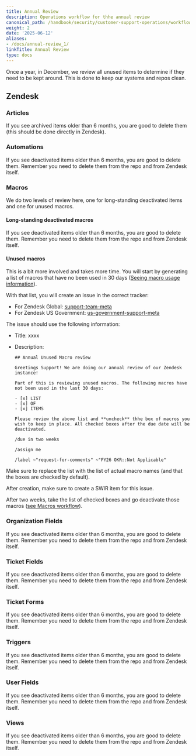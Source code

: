 ```yaml
---
title: Annual Review
description: Operations workflow for thhe annual review
canonical_path: /handbook/security/customer-support-operations/workflows/annual-review
weight: 2
date: '2025-06-12'
aliases:
- /docs/annual-review_1/
linkTitle: Annual Review
type: docs
---
```


Once a year, in December, we review all unused items to determine if they need to be kept around. This is done to keep our systems and repos clean.

## Zendesk

### Articles

If you see archived items older than 6 months, you are good to delete them (this should be done directly in Zendesk).

### Automations

If you see deactivated items older than 6 months, you are good to delete them. Remember you need to delete them from the repo and from Zendesk itself.

### Macros

We do two levels of review here, one for long-standing deactivated items and one for unused macros.

#### Long-standing deactivated macros

If you see deactivated items older than 6 months, you are good to delete them. Remember you need to delete them from the repo and from Zendesk itself.

#### Unused macros

This is a bit more involved and takes more time. You will start by generating a list of macros that have no been used in 30 days ([Seeing macro usage information](../docs/zendesk/macros#seeing-macro-usage-information)).

With that list, you will create an issue in the correct tracker:

- For Zendesk Global: [support-team-meta](https://gitlab.com/gitlab-com/support/support-team-meta/-/issues/new)
- For Zendesk US Government: [us-government-support-meta](https://gitlab.com/gitlab-com/support/us-government/us-government-support-meta)

The issue should use the following information:

- Title: xxxx
- Description:

  ```plaintext
  ## Annual Unused Macro review

  Greetings Support! We are doing our annual review of our Zendesk instance!

  Part of this is reviewing unused macros. The following macros have not been used in the last 30 days:

  - [x] LIST
  - [x] OF
  - [x] ITEMS

  Please review the above list and **uncheck** thhe box of macros you wish to keep in place. All checked boxes after the due date will be deactivated.

  /due in two weeks

  /assign me

  /label ~"request-for-comments" ~"FY26 OKR::Not Applicable"
  ```

Make sure to replace the list with the list of actual macro names (and that the boxes are checked by default).

After creation, make sure to create a SWIR item for this issue.

After two weeks, take the list of checked boxes and go deactivate those macros ([see Macros workflow](./zendesk/macros/#deactivating-a-macro)).

### Organization Fields

If you see deactivated items older than 6 months, you are good to delete them. Remember you need to delete them from the repo and from Zendesk itself.

### Ticket Fields

If you see deactivated items older than 6 months, you are good to delete them. Remember you need to delete them from the repo and from Zendesk itself.

### Ticket Forms

If you see deactivated items older than 6 months, you are good to delete them. Remember you need to delete them from the repo and from Zendesk itself.

### Triggers

If you see deactivated items older than 6 months, you are good to delete them. Remember you need to delete them from the repo and from Zendesk itself.

### User Fields

If you see deactivated items older than 6 months, you are good to delete them. Remember you need to delete them from the repo and from Zendesk itself.

### Views

If you see deactivated items older than 6 months, you are good to delete them. Remember you need to delete them from the repo and from Zendesk itself.
